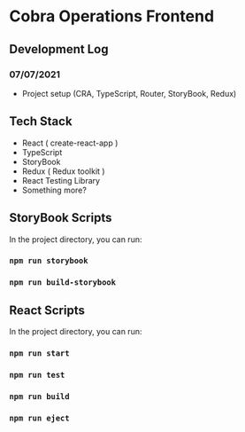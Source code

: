 # Cobra Operations Frontend

## Development Log

### 07/07/2021

* Project setup (CRA, TypeScript, Router, StoryBook, Redux)

## Tech Stack

- React ( create-react-app )
- TypeScript
- StoryBook
- Redux ( Redux toolkit )
- React Testing Library
- Something more?

## StoryBook Scripts

In the project directory, you can run:

### `npm run storybook`
### `npm run build-storybook`

## React Scripts

In the project directory, you can run:

### `npm run start`
### `npm run test`
### `npm run build`
### `npm run eject`

